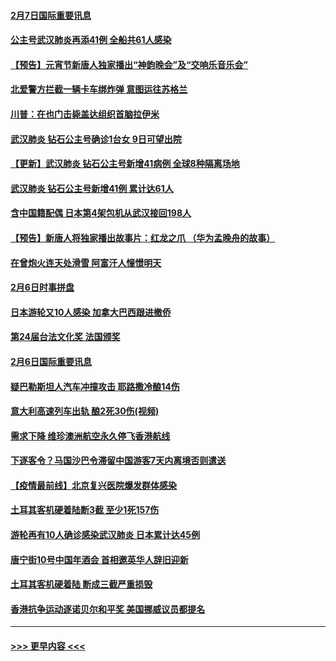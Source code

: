 #### [2月7日国际重要讯息](../pages/prog202/a102771747.md?t=02072002) 
#### [公主号武汉肺炎再添41例 全船共61人感染](../pages/prog202/a102771703.md?t=02072002) 
#### [【预告】元宵节新唐人独家播出“神韵晚会”及“交响乐音乐会”](../pages/prog202/a102767674.md?t=02072002) 
#### [北爱警方拦截一辆卡车绑炸弹 意图运往苏格兰](../pages/prog202/a102771609.md?t=02072002) 
#### [川普：在也门击毙盖达组织首脑拉伊米](../pages/prog202/a102771528.md?t=02072002) 
#### [武汉肺炎 钻石公主号确诊1台女 9日可望出院](../pages/prog202/a102771518.md?t=02072002) 
#### [【更新】武汉肺炎 钻石公主号新增41病例 全球8种隔离场地](../pages/prog202/a102770740.md?t=02072002) 
#### [武汉肺炎 钻石公主号新增41例 累计达61人](../pages/prog202/a102771486.md?t=02072002) 
#### [含中国籍配偶 日本第4架包机从武汉接回198人](../pages/prog202/a102771472.md?t=02072002) 
#### [【预告】新唐人将独家播出故事片：红龙之爪 （华为孟晚舟的故事）](../pages/prog202/a102767728.md?t=02072002) 
#### [在曾炮火连天处滑雪 阿富汗人憧憬明天](../pages/prog202/a102771290.md?t=02072002) 
#### [2月6日时事拼盘](../pages/prog202/a102771225.md?t=02072002) 
#### [日本游轮又10人感染 加拿大巴西跟进撤侨](../pages/prog202/a102771084.md?t=02072002) 
#### [第24届台法文化奖 法国颁奖](../pages/prog202/a102771032.md?t=02072002) 
#### [2月6日国际重要讯息](../pages/prog202/a102770794.md?t=02072002) 
#### [疑巴勒斯坦人汽车冲撞攻击 耶路撒冷酿14伤](../pages/prog202/a102770586.md?t=02072002) 
#### [意大利高速列车出轨 酿2死30伤(视频)](../pages/prog202/a102770762.md?t=02072002) 
#### [需求下降 维珍澳洲航空永久停飞香港航线](../pages/prog202/a102770751.md?t=02072002) 
#### [下逐客令？马国沙巴令滞留中国游客7天内离境否则遣送](../pages/prog202/a102770640.md?t=02072002) 
#### [【疫情最前线】北京复兴医院爆发群体感染](../pages/prog202/a102770602.md?t=02072002) 
#### [土耳其客机硬着陆断3截 至少1死157伤](../pages/prog202/a102770508.md?t=02072002) 
#### [游轮再有10人确诊感染武汉肺炎 日本累计达45例](../pages/prog202/a102770476.md?t=02072002) 
#### [唐宁街10号中国年酒会 首相邀英华人辞旧迎新](../pages/prog202/a102770458.md?t=02072002) 
#### [土耳其客机硬着陆 断成三截严重损毁](../pages/prog202/a102770239.md?t=02072002) 
#### [香港抗争运动逐诺贝尔和平奖 美国挪威议员都提名](../pages/prog202/a102770390.md?t=02072002) 

----
#### [ >>> 更早内容 <<< ](../indexes/prog202-earlier.md)
